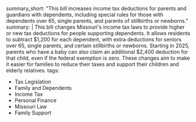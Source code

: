 summary_short: "This bill increases income tax deductions for parents and guardians with dependents, including special rules for those with dependents over 65, single parents, and parents of stillbirths or newborns."
summary: |
  This bill changes Missouri's income tax laws to provide higher or new tax deductions for people supporting dependents. It allows residents to subtract $1,200 for each dependent, with extra deductions for seniors over 65, single parents, and certain stillbirths or newborns. Starting in 2025, parents who have a baby can also claim an additional $2,400 deduction for that child, even if the federal exemption is zero. These changes aim to make it easier for families to reduce their taxes and support their children and elderly relatives.
tags:
  - Tax Legislation
  - Family and Dependents
  - Income Tax
  - Personal Finance
  - Missouri Law
  - Family Support
